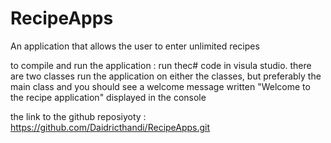 # RecipeApps
An application that allows the user to enter unlimited recipes

to compile and run the application :
run thec# code in visula studio. there are two classes run the application on either the classes, but preferably the main class
and you should see a welcome message written "Welcome to the recipe application" displayed in the console

the link to the github reposiyoty :
https://github.com/Daidricthandi/RecipeApps.git
